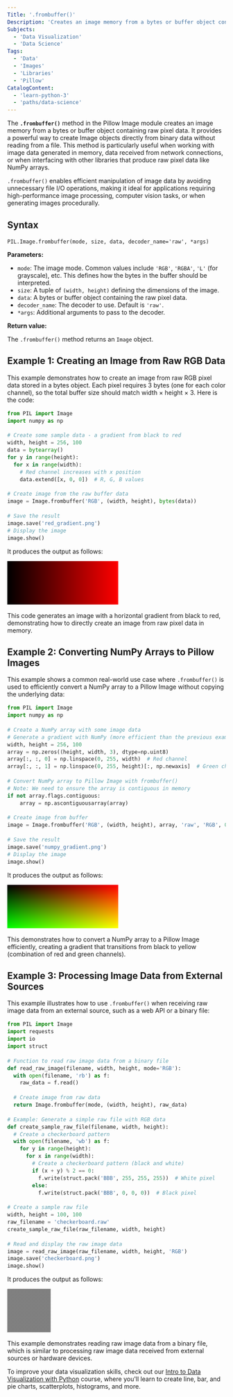 ```yaml
---
Title: '.frombuffer()'
Description: 'Creates an image memory from a bytes or buffer object containing raw pixel data.'
Subjects:
  - 'Data Visualization'
  - 'Data Science'
Tags:
  - 'Data'
  - 'Images'
  - 'Libraries'
  - 'Pillow'
CatalogContent:
  - 'learn-python-3'
  - 'paths/data-science'
---
```


The **`.frombuffer()`** method in the Pillow Image module creates an image memory from a bytes or buffer object containing raw pixel data. It provides a powerful way to create Image objects directly from binary data without reading from a file. This method is particularly useful when working with image data generated in memory, data received from network connections, or when interfacing with other libraries that produce raw pixel data like NumPy arrays.

`.frombuffer()` enables efficient manipulation of image data by avoiding unnecessary file I/O operations, making it ideal for applications requiring high-performance image processing, computer vision tasks, or when generating images procedurally.

## Syntax

```pseudo
PIL.Image.frombuffer(mode, size, data, decoder_name='raw', *args)
```

**Parameters:**

- `mode`: The image mode. Common values include `'RGB'`, `'RGBA'`, `'L'` (for grayscale), etc. This defines how the bytes in the buffer should be interpreted.
- `size`: A tuple of `(width, height)` defining the dimensions of the image.
- `data`: A bytes or buffer object containing the raw pixel data.
- `decoder_name`: The decoder to use. Default is `'raw'`.
- `*args`: Additional arguments to pass to the decoder.

**Return value:**

The `.frombuffer()` method returns an `Image` object.

## Example 1: Creating an Image from Raw RGB Data

This example demonstrates how to create an image from raw RGB pixel data stored in a bytes object. Each pixel requires 3 bytes (one for each color channel), so the total buffer size should match width × height × 3. Here is the code:

```py
from PIL import Image
import numpy as np

# Create some sample data - a gradient from black to red
width, height = 256, 100
data = bytearray()
for y in range(height):
  for x in range(width):
    # Red channel increases with x position
    data.extend([x, 0, 0])  # R, G, B values

# Create image from the raw buffer data
image = Image.frombuffer('RGB', (width, height), bytes(data))

# Save the result
image.save('red_gradient.png')
# Display the image
image.show()
```

It produces the output as follows:

![A horizontal gradient image transitioning from black to red, created using raw RGB pixel data](https://raw.githubusercontent.com/Codecademy/docs/main/media/red_gradient.png)

This code generates an image with a horizontal gradient from black to red, demonstrating how to directly create an image from raw pixel data in memory.

## Example 2: Converting NumPy Arrays to Pillow Images

This example shows a common real-world use case where `.frombuffer()` is used to efficiently convert a NumPy array to a Pillow Image without copying the underlying data:

```py
from PIL import Image
import numpy as np

# Create a NumPy array with some image data
# Generate a gradient with NumPy (more efficient than the previous example)
width, height = 256, 100
array = np.zeros((height, width, 3), dtype=np.uint8)
array[:, :, 0] = np.linspace(0, 255, width)  # Red channel
array[:, :, 1] = np.linspace(0, 255, height)[:, np.newaxis]  # Green channel

# Convert NumPy array to Pillow Image with frombuffer()
# Note: We need to ensure the array is contiguous in memory
if not array.flags.contiguous:
    array = np.ascontiguousarray(array)

# Create image from buffer
image = Image.frombuffer('RGB', (width, height), array, 'raw', 'RGB', 0, 1)

# Save the result
image.save('numpy_gradient.png')
# Display the image
image.show()
```

It produces the output as follows:

![A smooth gradient transitioning from black to yellow using NumPy-generated pixel values](https://raw.githubusercontent.com/Codecademy/docs/main/media/numpy_gradient.png)

This demonstrates how to convert a NumPy array to a Pillow Image efficiently, creating a gradient that transitions from black to yellow (combination of red and green channels).

## Example 3: Processing Image Data from External Sources

This example illustrates how to use `.frombuffer()` when receiving raw image data from an external source, such as a web API or a binary file:

```py
from PIL import Image
import requests
import io
import struct

# Function to read raw image data from a binary file
def read_raw_image(filename, width, height, mode='RGB'):
  with open(filename, 'rb') as f:
    raw_data = f.read()

  # Create image from raw data
  return Image.frombuffer(mode, (width, height), raw_data)

# Example: Generate a simple raw file with RGB data
def create_sample_raw_file(filename, width, height):
  # Create a checkerboard pattern
  with open(filename, 'wb') as f:
    for y in range(height):
      for x in range(width):
        # Create a checkerboard pattern (black and white)
        if (x + y) % 2 == 0:
          f.write(struct.pack('BBB', 255, 255, 255))  # White pixel
        else:
          f.write(struct.pack('BBB', 0, 0, 0))  # Black pixel

# Create a sample raw file
width, height = 100, 100
raw_filename = 'checkerboard.raw'
create_sample_raw_file(raw_filename, width, height)

# Read and display the raw image data
image = read_raw_image(raw_filename, width, height, 'RGB')
image.save('checkerboard.png')
image.show()
```

It produces the output as follows:

![A black-and-white checkerboard pattern image created from raw binary pixel data](https://raw.githubusercontent.com/Codecademy/docs/main/media/checkerboard.png)

This example demonstrates reading raw image data from a binary file, which is similar to processing raw image data received from external sources or hardware devices.

To improve your data visualization skills, check out our [Intro to Data Visualization with Python](https://www.codecademy.com/learn/intro-to-data-visualization-with-python) course, where you'll learn to create line, bar, and pie charts, scatterplots, histograms, and more.
